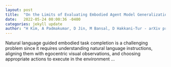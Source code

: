 ```yaml
---
layout: post
title:  "On the Limits of Evaluating Embodied Agent Model Generalization Using Validation Sets"
date:   2022-05-24 00:00:36 -0400
categories: jekyll update
author: "H Kim, A Padmakumar, D Jin, M Bansal, D Hakkani-Tur - arXiv preprint arXiv …, 2022"
---
```

Natural language guided embodied task completion is a challenging problem since it requires understanding natural language instructions, aligning them with egocentric visual observations, and choosing appropriate actions to execute in the environment …